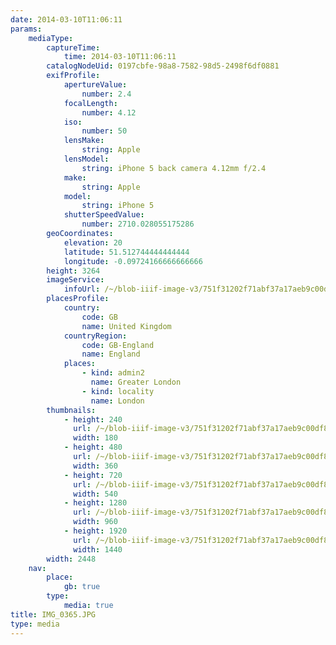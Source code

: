 ```yaml
---
date: 2014-03-10T11:06:11
params:
    mediaType:
        captureTime:
            time: 2014-03-10T11:06:11
        catalogNodeUid: 0197cbfe-98a8-7582-98d5-2498f6df0881
        exifProfile:
            apertureValue:
                number: 2.4
            focalLength:
                number: 4.12
            iso:
                number: 50
            lensMake:
                string: Apple
            lensModel:
                string: iPhone 5 back camera 4.12mm f/2.4
            make:
                string: Apple
            model:
                string: iPhone 5
            shutterSpeedValue:
                number: 2710.028055175286
        geoCoordinates:
            elevation: 20
            latitude: 51.512744444444444
            longitude: -0.09724166666666666
        height: 3264
        imageService:
            infoUrl: /~/blob-iiif-image-v3/751f31202f71abf37a17aeb9c00df82c9268114608f91908111ff6dcaf64cf8e/info.json
        placesProfile:
            country:
                code: GB
                name: United Kingdom
            countryRegion:
                code: GB-England
                name: England
            places:
                - kind: admin2
                  name: Greater London
                - kind: locality
                  name: London
        thumbnails:
            - height: 240
              url: /~/blob-iiif-image-v3/751f31202f71abf37a17aeb9c00df82c9268114608f91908111ff6dcaf64cf8e/full/180%2C240/0/default.jpg
              width: 180
            - height: 480
              url: /~/blob-iiif-image-v3/751f31202f71abf37a17aeb9c00df82c9268114608f91908111ff6dcaf64cf8e/full/360%2C480/0/default.jpg
              width: 360
            - height: 720
              url: /~/blob-iiif-image-v3/751f31202f71abf37a17aeb9c00df82c9268114608f91908111ff6dcaf64cf8e/full/540%2C720/0/default.jpg
              width: 540
            - height: 1280
              url: /~/blob-iiif-image-v3/751f31202f71abf37a17aeb9c00df82c9268114608f91908111ff6dcaf64cf8e/full/960%2C1280/0/default.jpg
              width: 960
            - height: 1920
              url: /~/blob-iiif-image-v3/751f31202f71abf37a17aeb9c00df82c9268114608f91908111ff6dcaf64cf8e/full/1440%2C1920/0/default.jpg
              width: 1440
        width: 2448
    nav:
        place:
            gb: true
        type:
            media: true
title: IMG_0365.JPG
type: media
---
```

